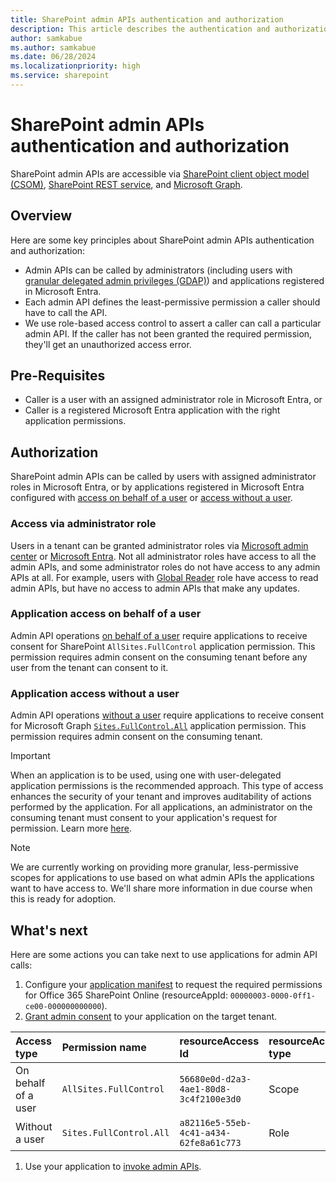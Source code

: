```yaml
---
title: SharePoint admin APIs authentication and authorization
description: This article describes the authentication and authorization model for SharePoint admin APIs.
author: samkabue
ms.author: samkabue
ms.date: 06/28/2024
ms.localizationpriority: high
ms.service: sharepoint
---
```


# SharePoint admin APIs authentication and authorization

SharePoint admin APIs are accessible via [SharePoint client object model (CSOM)](./complete-basic-operations-using-sharepoint-client-library-code), [SharePoint REST service](./get-to-know-the-sharepoint-rest-service), and [Microsoft Graph](../apis/sharepoint-rest-graph).

## Overview

Here are some key principles about SharePoint admin APIs authentication and authorization:

- Admin APIs can be called by administrators (including users with [granular delegated admin privileges (GDAP)](/partner-center/gdap-supported-workloads#sharepoint)) and applications registered in Microsoft Entra.
- Each admin API defines the least-permissive permission a caller should have to call the API.
- We use role-based access control to assert a caller can call a particular admin API. If the caller has not been granted the required permission, they'll get an unauthorized access error.

## Pre-Requisites

- Caller is a user with an assigned administrator role in Microsoft Entra, or
- Caller is a registered Microsoft Entra application with the right application permissions.

## Authorization

SharePoint admin APIs can be called by users with assigned administrator roles in Microsoft Entra, or by applications registered in Microsoft Entra configured with [access on behalf of a user](/graph/auth-v2-user) or [access without a user](/graph/auth-v2-service).

### Access via administrator role

Users in a tenant can be granted administrator roles via [Microsoft admin center](/microsoft-365/admin/add-users/about-admin-roles) or [Microsoft Entra](/entra/fundamentals/users-assign-role-azure-portal). Not all administrator roles have access to all the admin APIs, and some administrator roles do not have access to any admin APIs at all. For example, users with [Global Reader](/entra/identity/role-based-access-control/permissions-reference#global-reader) role have access to read admin APIs, but have no access to admin APIs that make any updates.

### Application access on behalf of a user

Admin API operations [on behalf of a user](/graph/auth-v2-user) require applications to receive consent for SharePoint `AllSites.FullControl` application permission. This permission requires admin consent on the consuming tenant before any user from the tenant can consent to it.

### Application access without a user

Admin API operations [without a user](/graph/auth-v2-service) require applications to receive consent for Microsoft Graph [`Sites.FullControl.All`](/graph/permissions-reference#sitesfullcontrolall) application permission. This permission requires admin consent on the consuming tenant.

> [!IMPORTANT]
> When an application is to be used, using one with user-delegated application permissions is the recommended approach. This type of access enhances the security of your tenant and improves auditability of actions performed by the application. For all applications, an administrator on the consuming tenant must consent to your application's request for permission. Learn more [here](/entra/identity/enterprise-apps/grant-admin-consent?pivots=portal).

> [!NOTE]
> We are currently working on providing more granular, less-permissive scopes for applications to use based on what admin APIs the applications want to have access to. We'll share more information in due course when this is ready for adoption.

## What's next

Here are some actions you can take next to use applications for admin API calls:

1. Configure your [application manifest](/entra/identity-platform/reference-app-manifest#requiredresourceaccess-attribute) to request the required permissions for Office 365 SharePoint Online (resourceAppId: `00000003-0000-0ff1-ce00-000000000000`).
1. [Grant admin consent](/entra/identity/enterprise-apps/grant-admin-consent?pivots=portal) to your application on the target tenant.

| Access type         | Permission name         | resourceAccess Id                      | resourceAccess type |
| :------------------ | :---------------------- | :------------------------------------- | :------------------ |
| On behalf of a user | `AllSites.FullControl`  | `56680e0d-d2a3-4ae1-80d8-3c4f2100e3d0` | Scope               |
| Without a user      | `Sites.FullControl.All` | `a82116e5-55eb-4c41-a434-62fe8a61c773` | Role                |

1. Use your application to [invoke admin APIs](./get-to-know-the-sharepoint-rest-service).

